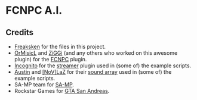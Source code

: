 FCNPC A.I.
==========

Credits
-------
- [Freaksken](http://forum.sa-mp.com/member.php?u=46764) for the files in this project.
- [OrMisicL](http://forum.sa-mp.com/member.php?u=197901) and [ZiGGi](http://forum.sa-mp.com/member.php?u=36935) (and any others who worked on this awesome plugin) for the [FCNPC](http://forum.sa-mp.com/showthread.php?t=428066) plugin.
- [Incognito](http://forum.sa-mp.com/member.php?u=925) for the [streamer](http://forum.sa-mp.com/showthread.php?t=102865) plugin used in (some of) the example scripts.
- [Austin](http://forum.sa-mp.com/member.php?u=2790) and [[NoV]LaZ](http://forum.sa-mp.com/member.php?u=29025) for their [sound array](http://pastebin.com/A1PbQZPd) used in (some of) the example scripts.
- SA-MP team for [SA-MP](https://www.sa-mp.com).
- Rockstar Games for [GTA San Andreas](http://www.rockstargames.com/sanandreas).